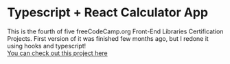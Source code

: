 # Typescript + React Calculator App
This is the fourth of five freeCodeCamp.org Front-End Libraries Certification Projects. First version of it was finished few months ago, but I redone it using hooks and typescript!  
<a href="https://wojwozniak.github.io/tsx-calculator/">You can check out this project here</a>   
